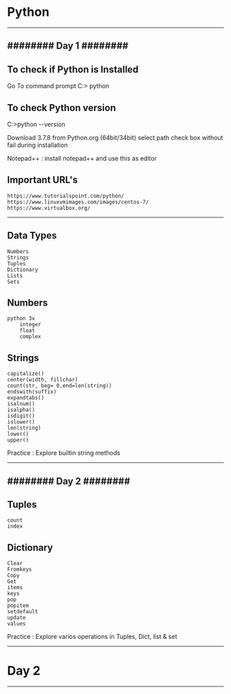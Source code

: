 # Python

------------------------
######## Day 1 ########
------------------------


To check if Python is Installed
--------------------------------
Go To command prompt
C:\> python

To check Python version
-----------------------
C:\>python --version

Download 3.7.8 from Python.org (64bit/34bit)
select path check box without fail during installation

Notepad++ : install notepad++ and use this as editor

Important URL's
------------------------
    https://www.tutorialspoint.com/python/
    https://www.linuxvmimages.com/images/centos-7/
    https://www.virtualbox.org/


-----------
Data Types
-----------
    Numbers
    Strings
    Tuples
    Dictionary
    Lists
    Sets

Numbers
---------
    python 3x
        integer
        float
        complex
Strings
---------
    capitalize()
    center(width, fillchar)
    count(str, beg= 0,end=len(string))
    endswith(suffix)
    expandtabs()
    isalnum()
    isalpha()
    isdigit()
    islower()
    len(string)
    lower()
    upper()
    

Practice : Explore builtin string methods


------------------------
######## Day 2 ########
------------------------

Tuples
--------
    count
    index
    

Dictionary
----------
    Clear
    Fromkeys
    Copy
    Get
    items
    keys
    pop
    popitem
    setdefault
    update
    values

Practice : Explore varios operations in Tuples, Dict, list & set

------------------------
# Day 2 
------------------------

